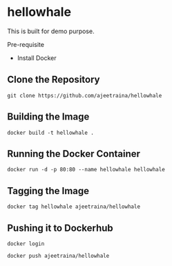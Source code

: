 # hellowhale

This is built for demo purpose.

Pre-requisite

- Install Docker


## Clone the Repository

```
git clone https://github.com/ajeetraina/hellowhale
```

## Building the Image

```
docker build -t hellowhale .
```

## Running the Docker Container

```
docker run -d -p 80:80 --name hellowhale hellowhale
```

## Tagging the Image

```
docker tag hellowhale ajeetraina/hellowhale
```

## Pushing it to Dockerhub

```
docker login
```

```
docker push ajeetraina/hellowhale
```
